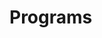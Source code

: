 # Programs























































































































































































































































































































